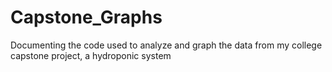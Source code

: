 # Capstone_Graphs
Documenting the code used to analyze and graph the data from my college capstone project, a hydroponic system
